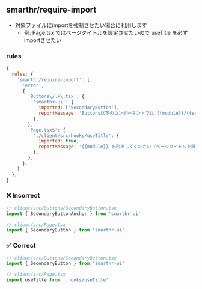 ## smarthr/require-import

- 対象ファイルにimportを強制させたい場合に利用します
  - 例: Page.tsx ではページタイトルを設定させたいので useTitle を必ずimportさせたい

### rules

```js
{
  rules: {
    'smarthr/require-import': [
      'error',
      {
        'Buttons\/.+\.tsx': {
          'smarthr-ui': {
            imported: ['SecondaryButton'],
            reportMessage: 'Buttons以下のコンポーネントでは {{module}}/{{export}} を拡張するようにしてください',
          },
        },
        'Page.tsx$': {
          './client/src/hooks/useTitle': {
            imported: true,
            reportMessage: '{{module}} を利用してください（ページタイトルを設定するため必要です）',
          },
        },
      },
    ]
  },
}
```

### ❌ Incorrect

```js
// client/src/Buttons/SecondaryButton.tsx
import { SecondaryButtonAnchor } from 'smarthr-ui'

// client/src/Page.tsx
import { SecondaryButton } from 'smarthr-ui'
```

### ✅ Correct


```js
// client/src/Buttons/SecondaryButton.tsx
import { SecondaryButton } from 'smarthr-ui'

// client/src/Page.tsx
import useTitle from '.hooks/useTitle'
```
